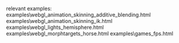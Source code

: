 relevant examples:
    examples\webgl_animation_skinning_additive_blending.html
    examples\webgl_animation_skinning_ik.html
    examples\webgl_lights_hemisphere.html
    examples\webgl_morphtargets_horse.html
    examples\games_fps.html